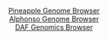 <div id="Pineapple_Genome_Browser" align="center">
  <a href="https://igv.org/app/?sessionURL=blob:zZJRT9swFIX_iyXQJqWJ7ZC0iYSmFEqhHXSlCx1FKHISJ_VI7GC7KaXqf59Bm_bCJPqwaZIf7Ktr33OOvy1oqVRMcBACbCPPRghYQC3FekbqpqJXpKYKhAWpFLWApAWVlGcUhFtQEKVJfP3Z3Fxq3ajQcZhuOjXhpbCVa5OaPAtO1srORO2ciKoiqZBEC6mcviStcFjZdtY0JU1jm9mu7Tk50cQhVbMUXAmnobxM1ua95FcpKSkXNU3qVaXZq4DE6DEac7sgn6L5LMoyqtSYbi7y42h8Ed24g3gx9E8W8eR8HvvzwxkrOdErSY9vLvuTYpiftIvoAJ.NPXR7gPtzOrgZs3OdigP39HDw1DBJ1THqop4bYNeDJhzGc_r0P_k2i.3pPR69eP02xnz91XvIRTE7S71Fr0fiL.flm84R2FmgEtnK0ACypeyGCFou9C0P.52XLepZEAYmHykYCO_uLaAlyR5M.90W6E1jmAGKPq5e8bGAkDmVIOwEEHZREGDvqHsEgwDtrC1YyervhXsWXwddiCOM_aRglTZA54nijbIJ53abFXb5vGeawwGmo1H3Mnu69R82FOsmnk6eJ5dRAf.QpQXM6NcPNEbfo.ifcPceIbZO94VtejH0msfx4Pv0tB_QmLP6atjX8aLvT9.MBxuz.0VTCFkTbfpNxRx_0tYSyQjXptAyxVJWMb2ZmxTFGoQIuwZakIlKGAqBLNMP0IIW8uDH33C6u_vdDw--">Pineapple Genome Browser</a>
</div>
<div id="Alphonso_Genome_Browser" align="center">
  <a href="https://igv.org/app/?sessionURL=blob:zZJdb5swFIb_i6VWm0QAQz4AKZpo2jRNurVLmrGlqpABQ7wam9oGkkb573OjTbtZpeZi0yRf2Ef.eM_jZwcaLCThDATAMWHPhBAYQK55u0BlRfEnVGIJghxRiQ0gcI4FZikGwQ7kSCq0nF_rk2ulKhlYFlFVp0Ss4KZ0TVSiZ85QK82Ul9aIU4oSLpDiQlpnAjXcIkXTaXGCqsrUb7tmz8qQQhai1Zozya0KsyJu9X3xr1JcYMZLHJc1VeQQINZ5dMbMzNGHMFqEaYqlnOHtVTYMZ1fhF_diubrsj1bLm0m07EenC1IwpGqBh163.HY3FxWc336_7C.KjTeN5o_emcf5iXt.erGpiMByCAfQc33HdT0NhrAMb_6nnvUgR_ZdTEdR1n4WT.N6Nb7cJouPYeI016oRr_W9NwDlaa09AOlaDAJoG67dN3pOv_MyhZ5h276mIzgBwf2DAZRA6aPefr8DaltpW4DET_VBHANwkWEBgo5v2wPo.06vO.javg_3xg7Ugv49tOPl3B_YTug4_TgnVGmVs1iySpqIMbNJc7N4PpLlHSF25o34iXPmr.4i_pXC6ayelhNOJ94fab5w0o8fPlC3.pZM_8S7twQxVXKsbNim.Ykz3uQ1LG4nYbU5b7t6vVo8q6ebQr6K6Dg8ORclUnq_rujlT.caJAhiShcaIklCKFHbSJPkLQig42p1Qcop1y4CUSTvbMM2YM9._1tRd_.w_wE-">Alphonso Genome Browser</a>
</div>


<div id="DAF_Genomics_Browser" align="center">
  <a href="https://igv.org/app/?sessionURL=blob:tZFta9swEMe_i6B95SfJjlMbwvDapo3TLNDUy0gp4WrLsZhlOZK8pA357hNeS2EPjEEHkjhxD_.7.x3QNyoVEw2KEXHwwMEYWUhVYrcA3tb0E3CqUFxCraiFJC2ppE1OUXxAJSgN2e2Nyay0blXsugWU9oY2grNcOcp3oLWV6HRFTahNHODwLBrYKScX3ARrcKFuK9Eo4UKeU6Vsz21ps1nvwDyvvnVfkq55V2vWq65NE6axwinBdMuagu7_0sh_UDaHfUiWi6TPn9KnSTFKppPks3.Zra7C81U2v15m4fJ0wTYN6E7S0bRoZkn4PHncju_2d3DN03S.LFOPz3Yn_sXp5b5lkqoRHuIzPyIBIehooVrknUGA8kriGAfWkJxZJAjsF9MfhGYHUjAU3z9YSEvIv5rw.wPST60BhRTddj0zCwlZUIliO_K8IY4iMgiGgRdF.GgdUCfrdyY5zm6joUcSQkLnEbjRL1ndr88I_ep8L4w_VTb3XzGdT0_IOJXpvL4whjnqI1tt.dVgxXBxE32Z_RaWb2b443ClkBy0cf34vqCB2mhy2ug3Nv7x4fgd">DAF Genomics Browser</a>
</div>
